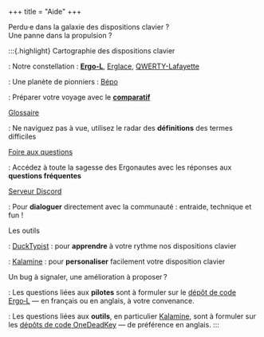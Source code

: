 +++
title = "Aide"
+++

Perdu·e dans la galaxie des dispositions clavier ?<br>
Une panne dans la propulsion ?

:::{.highlight}
Cartographie des dispositions clavier

: Notre constellation : **[Ergo‑L](/presentation)**, [Erglace](/erglace), [QWERTY-Lafayette](/lafayette)

: Une planète de pionniers : [Bépo](/bepo)

: Préparer votre voyage avec le **[comparatif](/alternatives#tableau-comparatif)**

[Glossaire](/glossaire)

: Ne naviguez pas à vue, utilisez le radar des **définitions** des termes difficiles

[Foire aux questions](/faq)

: Accédez à toute la sagesse des Ergonautes avec les réponses aux **questions
fréquentes**

[Serveur Discord](https://discord.gg/5xR5K3nAFX)

: Pour **dialoguer** directement avec la communauté : entraide, technique et fun !

Les outils

: [DuckTypist](/dactylo) : pour **apprendre** à votre rythme nos dispositions
clavier

: [Kalamine] : pour **personaliser** facilement votre disposition clavier

Un bug à signaler, une amélioration à proposer ?

: Les questions liées aux **pilotes** sont à formuler sur le
[dépôt de code Ergo‑L](https://github.com/Nuclear-Squid/ErgoL) — en français ou
en anglais, à votre convenance.

: Les questions liées aux **outils**, en particulier [Kalamine], sont à formuler
sur les [dépôts de code OneDeadKey](https://github.com/OneDeadKey) — de préférence
en anglais. 
:::

[Kalamine]: https://github.com/OneDeadKey/kalamine